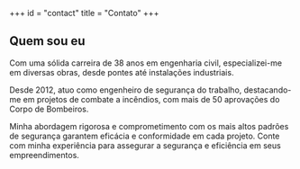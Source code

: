 +++
id = "contact"
title = "Contato"
+++

## Quem sou eu

Com uma sólida carreira de 38 anos em engenharia civil, especializei-me em diversas obras, desde pontes até instalações industriais.

Desde 2012, atuo como engenheiro de segurança do trabalho, destacando-me em projetos de combate a incêndios, com mais de 50 aprovações do Corpo de Bombeiros.

Minha abordagem rigorosa e comprometimento com os mais altos padrões de segurança garantem eficácia e conformidade em cada projeto. Conte com minha experiência para assegurar a segurança e eficiência em seus empreendimentos.
